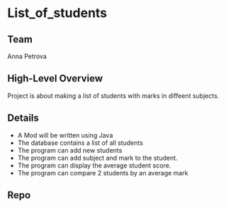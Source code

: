 # List_of_students
## Team

Anna Petrova

## High-Level Overview

Project is about making a list of students with marks in diffeent subjects.

## Details

* A Mod will be written using Java
* The database contains a list of all students
* The program can add new students
* The program can add subject and mark to the student.
* The program can display the average student score.
* The program can compare 2 students by an average mark

## Repo
